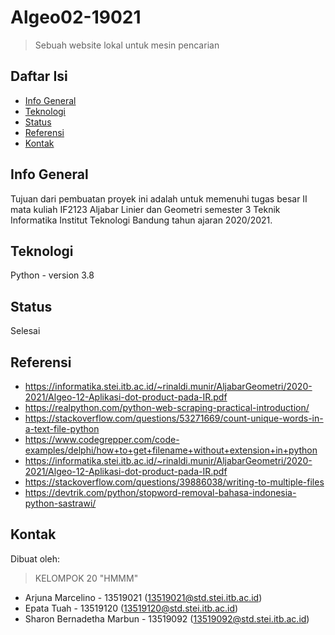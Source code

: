 # Algeo02-19021
> Sebuah website lokal untuk mesin pencarian 

## Daftar Isi
* [Info General](#info-general)
* [Teknologi](#teknologi)
* [Status](#status)
* [Referensi](#referensi)
* [Kontak](#kontak)

## Info General
Tujuan dari pembuatan proyek ini adalah untuk memenuhi tugas besar II mata kuliah IF2123 Aljabar Linier dan Geometri semester 3 Teknik Informatika Institut Teknologi Bandung tahun ajaran 2020/2021.

## Teknologi
Python - version 3.8

## Status
Selesai

## Referensi
* https://informatika.stei.itb.ac.id/~rinaldi.munir/AljabarGeometri/2020-2021/Algeo-12-Aplikasi-dot-product-pada-IR.pdf
* https://realpython.com/python-web-scraping-practical-introduction/
* https://stackoverflow.com/questions/53271669/count-unique-words-in-a-text-file-python
* https://www.codegrepper.com/code-examples/delphi/how+to+get+filename+without+extension+in+python
* https://informatika.stei.itb.ac.id/~rinaldi.munir/AljabarGeometri/2020-2021/Algeo-12-Aplikasi-dot-product-pada-IR.pdf
* https://stackoverflow.com/questions/39886038/writing-to-multiple-files
* https://devtrik.com/python/stopword-removal-bahasa-indonesia-python-sastrawi/

## Kontak
Dibuat oleh:
> KELOMPOK 20 "HMMM"
* Arjuna Marcelino - 13519021 (13519021@std.stei.itb.ac.id)
* Epata Tuah - 13519120 (13519120@std.stei.itb.ac.id)
* Sharon Bernadetha Marbun - 13519092 (13519092@std.stei.itb.ac.id)
